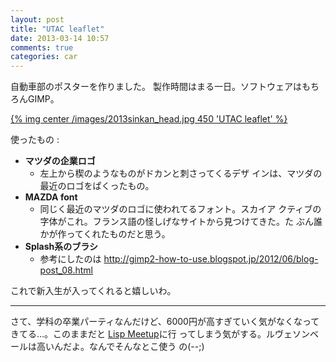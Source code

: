 ```yaml
---
layout: post
title: "UTAC leaflet"
date: 2013-03-14 10:57
comments: true
categories: car
---
```


自動車部のポスターを作りました。
製作時間はまる一日。ソフトウェアはもちろんGIMP。

[{% img center /images/2013sinkan_head.jpg 450 'UTAC leaflet' %}](/images/2013sinkan_head.jpg)

使ったもの :

* **マツダの企業ロゴ**
  * 左上から楔のようなものがドカンと刺さってくるデザ
	インは、マツダの最近のロゴをぱくったもの。
* **MAZDA font**
  * 同じく最近のマツダのロゴに使われてるフォント。スカイア
	クティブの字体がこれ。フランス語の怪しげなサイトから見つけてきた。た
	ぶん誰かが作ってくれたものだと思う。
* **Splash系のブラシ**
  * 参考にしたのは
	http://gimp2-how-to-use.blogspot.jp/2012/06/blog-post_08.html

これで新入生が入ってくれると嬉しいわ。

----------------------------------------------------------------

さて、学科の卒業パーティなんだけど、6000円が高すぎていく気がなくなって
きてる…。このままだと [Lisp Meetup](http://atnd.org/events/37420)に行
ってしまう気がする。ルヴェソンベールは高いんだよ。なんでそんなとこ使う
の(--;)
